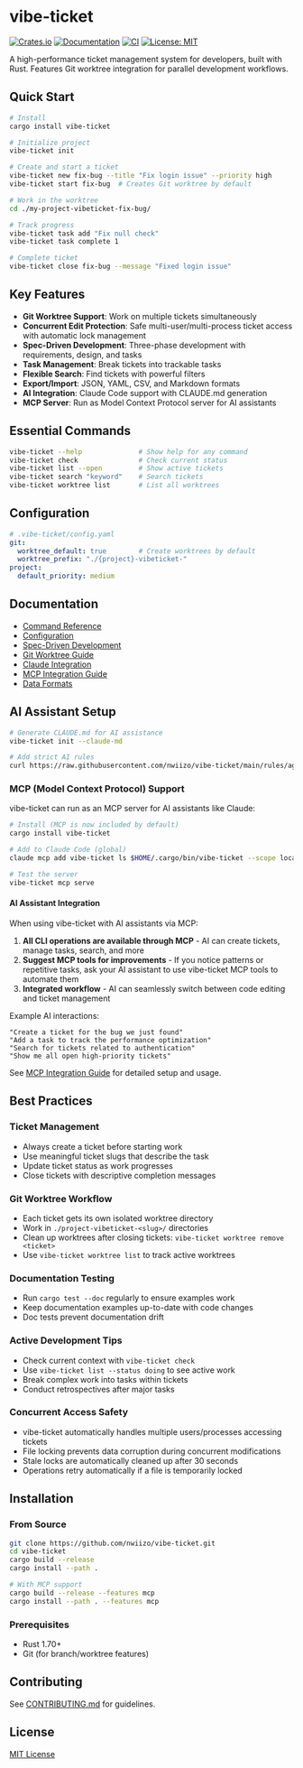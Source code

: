 # vibe-ticket

[![Crates.io](https://img.shields.io/crates/v/vibe-ticket.svg)](https://crates.io/crates/vibe-ticket)
[![Documentation](https://docs.rs/vibe-ticket/badge.svg)](https://docs.rs/vibe-ticket)
[![CI](https://github.com/nwiizo/vibe-ticket/workflows/CI/badge.svg)](https://github.com/nwiizo/vibe-ticket/actions)
[![License: MIT](https://img.shields.io/badge/License-MIT-yellow.svg)](https://opensource.org/licenses/MIT)

A high-performance ticket management system for developers, built with Rust. Features Git worktree integration for parallel development workflows.

## Quick Start

```bash
# Install
cargo install vibe-ticket

# Initialize project
vibe-ticket init

# Create and start a ticket
vibe-ticket new fix-bug --title "Fix login issue" --priority high
vibe-ticket start fix-bug  # Creates Git worktree by default

# Work in the worktree
cd ./my-project-vibeticket-fix-bug/

# Track progress
vibe-ticket task add "Fix null check"
vibe-ticket task complete 1

# Complete ticket
vibe-ticket close fix-bug --message "Fixed login issue"
```

## Key Features

- **Git Worktree Support**: Work on multiple tickets simultaneously
- **Concurrent Edit Protection**: Safe multi-user/multi-process ticket access with automatic lock management
- **Spec-Driven Development**: Three-phase development with requirements, design, and tasks
- **Task Management**: Break tickets into trackable tasks
- **Flexible Search**: Find tickets with powerful filters
- **Export/Import**: JSON, YAML, CSV, and Markdown formats
- **AI Integration**: Claude Code support with CLAUDE.md generation
- **MCP Server**: Run as Model Context Protocol server for AI assistants

## Essential Commands

```bash
vibe-ticket --help              # Show help for any command
vibe-ticket check               # Check current status
vibe-ticket list --open         # Show active tickets
vibe-ticket search "keyword"    # Search tickets
vibe-ticket worktree list       # List all worktrees
```

## Configuration

```yaml
# .vibe-ticket/config.yaml
git:
  worktree_default: true        # Create worktrees by default
  worktree_prefix: "./{project}-vibeticket-"
project:
  default_priority: medium
```

## Documentation

- [Command Reference](docs/commands.md)
- [Configuration](docs/configuration.md)
- [Spec-Driven Development](docs/spec-driven-development.md)
- [Git Worktree Guide](docs/git-worktree.md)
- [Claude Integration](docs/claude-integration.md)
- [MCP Integration Guide](docs/mcp-guide.md)
- [Data Formats](docs/data-formats.md)

## AI Assistant Setup

```bash
# Generate CLAUDE.md for AI assistance
vibe-ticket init --claude-md

# Add strict AI rules
curl https://raw.githubusercontent.com/nwiizo/vibe-ticket/main/rules/agent.md >> CLAUDE.md
```

### MCP (Model Context Protocol) Support

vibe-ticket can run as an MCP server for AI assistants like Claude:

```bash
# Install (MCP is now included by default)
cargo install vibe-ticket

# Add to Claude Code (global)
claude mcp add vibe-ticket ls $HOME/.cargo/bin/vibe-ticket --scope local -- mcp serve

# Test the server
vibe-ticket mcp serve
```

#### AI Assistant Integration

When using vibe-ticket with AI assistants via MCP:

1. **All CLI operations are available through MCP** - AI can create tickets, manage tasks, search, and more
2. **Suggest MCP tools for improvements** - If you notice patterns or repetitive tasks, ask your AI assistant to use vibe-ticket MCP tools to automate them
3. **Integrated workflow** - AI can seamlessly switch between code editing and ticket management

Example AI interactions:
```
"Create a ticket for the bug we just found"
"Add a task to track the performance optimization"
"Search for tickets related to authentication"
"Show me all open high-priority tickets"
```

See [MCP Integration Guide](docs/mcp-guide.md) for detailed setup and usage.

## Best Practices

### Ticket Management
- Always create a ticket before starting work
- Use meaningful ticket slugs that describe the task
- Update ticket status as work progresses
- Close tickets with descriptive completion messages

### Git Worktree Workflow
- Each ticket gets its own isolated worktree directory
- Work in `./project-vibeticket-<slug>/` directories
- Clean up worktrees after closing tickets: `vibe-ticket worktree remove <ticket>`
- Use `vibe-ticket worktree list` to track active worktrees

### Documentation Testing
- Run `cargo test --doc` regularly to ensure examples work
- Keep documentation examples up-to-date with code changes
- Doc tests prevent documentation drift

### Active Development Tips
- Check current context with `vibe-ticket check`
- Use `vibe-ticket list --status doing` to see active work
- Break complex work into tasks within tickets
- Conduct retrospectives after major tasks

### Concurrent Access Safety
- vibe-ticket automatically handles multiple users/processes accessing tickets
- File locking prevents data corruption during concurrent modifications
- Stale locks are automatically cleaned up after 30 seconds
- Operations retry automatically if a file is temporarily locked

## Installation

### From Source

```bash
git clone https://github.com/nwiizo/vibe-ticket.git
cd vibe-ticket
cargo build --release
cargo install --path .

# With MCP support
cargo build --release --features mcp
cargo install --path . --features mcp
```

### Prerequisites

- Rust 1.70+
- Git (for branch/worktree features)

## Contributing

See [CONTRIBUTING.md](CONTRIBUTING.md) for guidelines.

## License

[MIT License](LICENSE)

